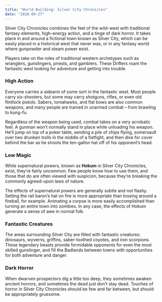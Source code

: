 ```yaml
---
title: "World Building: Silver City Chronicles"
date: "2018-09-27"
---
```


Silver City Chronicles combines the feel of the wild-west with traditional fantasy elements, high-energy action, and a tinge of dark horror. It takes place in and around a fictional town known as Silver City, which can be easily placed in a historical west that never was, or in any fantasy world where gunpowder and steam power exist.

Players take on the roles of traditional western archetypes such as wranglers, gunslingers, priests, and gamblers. These Drifters roam the fantastic west looking for adventure and getting into trouble.

### High Action

Everyone carries a sidearm of some sort in the fantastic west. Most people carry six-shooters, but some may carry shotguns, rifles, or even old flintlock pistols. Sabers, tomahawks, and flat bows are also common weapons, and many people are trained in unarmed combat – from brawling to kung-fu.

Regardless of the weapon being used, combat takes on a very acrobatic feel. A gunman won’t normally stand in place while unloading his weapon. He’ll jump on top of a poker table, sending a pile of chips flying, somersault over two drunken trolls in the middle of a fistfight, and then dive for cover behind the bar as he shoots the ten-gallon hat off of his opponent’s head.

### Low Magic

While supernatural powers, known as **Hokum** in Silver City Chronicles, exist, they’re fairly uncommon. Few people know how to use them, and those that do are often viewed with suspicion, because they’re breaking the commonly agreed-upon laws of nature.

The effects of supernatural powers are generally subtle and not flashy. Setting the rail baron’s hat on fire is more appropriate than tossing around a fireball, for example. Animating a corpse is more easily accomplished than turning an entire town into zombies. In any case, the effects of Hokum generate a sense of awe in normal folk.

### Fantastic Creatures

The areas surrounding Silver City are filled with fantastic creatures: dinosaurs, wyverns, griffins, saber-toothed coyotes, and iron scorpions. These legendary beasts provide formidable opponents for even the most skilled gunslinger, and fill the Badlands between towns with opportunities for both adventure and danger.

### Dark Horror

When dwarven prospectors dig a little too deep, they sometimes awaken ancient horrors, and sometimes the dead just don’t stay dead. Touches of horror in Silver City Chronicles should be few and far between, but should be appropriately gruesome.
